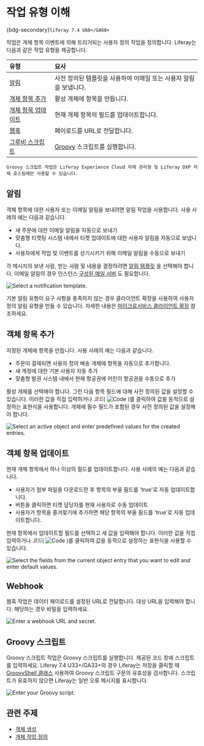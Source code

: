 # 작업 유형 이해

{bdg-secondary}`liferay 7.4 U60+/GA60+`

작업은 개체 항목 이벤트에 의해 트리거되는 사용자 정의 작업을 정의합니다. Liferay는 다음과 같은 작업 유형을 제공합니다.

| 유형                                               | 묘사                                                         |
| :----------------------------------------------- | :--------------------------------------------------------- |
| [알림](#notification)                   | 사전 정의된 템플릿을 사용하여 이메일 또는 사용자 알림을 보냅니다.                      |
| [개체 항목 추가](#add-an-object-entry)      | 활성 개체에 항목을 만듭니다.                                           |
| [개체 항목 업데이트](#update-an-object-entry) | 현재 개체 항목의 필드를 업데이트합니다.                                     |
| [웹훅](#webhook)                        | 페이로드를 URL로 전달합니다.                                          |
| [그루비 스크립트](#groovy-script)            | [Groovy](https://groovy-lang.org/) 스크립트를 실행합니다. |

```{important}
Groovy 스크립트 작업은 Liferay Experience Cloud 자체 관리형 및 Liferay DXP 자체 호스팅에만 사용할 수 있습니다.
```

<!--TASK: When Client Extensions documentation is ready, note that you can create custom object actions. -->

## 알림

객체 항목에 대한 사용자 또는 이메일 알림을 보내려면 알림 작업을 사용합니다. 사용 사례의 예는 다음과 같습니다.

* 새 주문에 대한 이메일 알림을 자동으로 보내기
* 맞춤형 티켓팅 시스템 내에서 티켓 업데이트에 대한 사용자 알림을 자동으로 보냅니다.
* 사용자에게 작업 및 이벤트를 상기시키기 위해 이메일 알림을 수동으로 보내기

각 메시지의 보낸 사람, 받는 사람 및 내용을 결정하려면 [알림 템플릿](../../../../process-automation/notifications/creating-notification-templates.md) 을 선택해야 합니다. 이메일 알림의 경우 인스턴스 [구성된 메일 서버](../../../../installation-and-upgrades/setting-up-liferay/configuring-mail.md) 도 필요합니다.

![Select a notification template.](./understanding-action-types/images/01.png)

기본 알림 유형이 요구 사항을 충족하지 않는 경우 클라이언트 확장을 사용하여 사용자 정의 알림 유형을 만들 수 있습니다. 자세한 내용은 [마이크로서비스 클라이언트 확장](../../../client-extensions/microservice-client-extensions.md) 참조하세요.

## 객체 항목 추가

지정된 개체에 항목을 만듭니다. 사용 사례의 예는 다음과 같습니다.

* 주문이 결제되면 사용자 정의 배송 개체에 항목을 자동으로 추가합니다.
* 새 계정에 대한 기본 사용자 자동 추가
* 맞춤형 발권 시스템 내에서 현재 항공권에 어린이 항공권을 수동으로 추가

활성 개체를 선택해야 합니다. 그런 다음 항목 필드에 대해 사전 정의된 값을 설정할 수 있습니다. 이러한 값을 직접 입력하거나 _코드_( ![Code](../../../../images/icon-code.png) )를 클릭하여 값을 동적으로 설정하는 표현식을 사용합니다. 개체에 필수 필드가 포함된 경우 사전 정의된 값을 설정해야 합니다.

![Select an active object and enter predefined values for the created entries.](./understanding-action-types/images/02.png)

## 객체 항목 업데이트

현재 개체 항목에서 하나 이상의 필드를 업데이트합니다. 사용 사례의 예는 다음과 같습니다.

* 사용자가 첨부 파일을 다운로드한 후 항목의 부울 필드를 'true'로 자동 업데이트합니다.
* 버튼을 클릭하면 티켓 담당자를 현재 사용자로 수동 업데이트
* 사용자가 항목을 즐겨찾기에 추가하면 해당 항목의 부울 필드를 'true'로 자동 업데이트합니다.

현재 항목에서 업데이트할 필드를 선택하고 새 값을 입력해야 합니다. 이러한 값을 직접 입력하거나 _코드_( ![Code](../../../../images/icon-code.png) )를 클릭하여 값을 동적으로 설정하는 표현식을 사용할 수 있습니다.

![Select the fields from the current object entry that you want to edit and enter default values.](./understanding-action-types/images/03.png)

## Webhook

웹훅 작업은 데이터 페이로드를 설정된 URL로 전달합니다. 대상 URL을 입력해야 합니다. 해당하는 경우 비밀을 입력하세요.

![Enter a webhook URL and secret.](./understanding-action-types/images/04.png)

<!--TASK: When Client Extensions documentation is ready, recommend using client extensions instead, since it can include OAuth. -->

## Groovy 스크립트

Groovy 스크립트 작업은 Groovy 스크립트를 실행합니다. 제공된 코드 창에 스크립트를 입력하세요. Liferay 7.4 U33+/GA33+의 경우 Liferay는 저장을 클릭할 때 [GroovyShell 클래스](https://docs.groovy-lang.org/latest/html/api/groovy/lang/GroovyShell.html) 사용하여 Groovy 스크립트 구문의 유효성을 검사합니다. 스크립트가 유효하지 않으면 Liferay는 일반 오류 메시지를 표시합니다.

![Enter your Groovy script.](./understanding-action-types/images/05.png)

<!--TASK: When Client Extensions documentation is ready, recommend custom object actions instead of groovy scripts due to limitations. -->

## 관련 주제

* [객체 생성](../creating-objects.md) 
* [개체 작업 정의](./defining-object-actions.md) 
